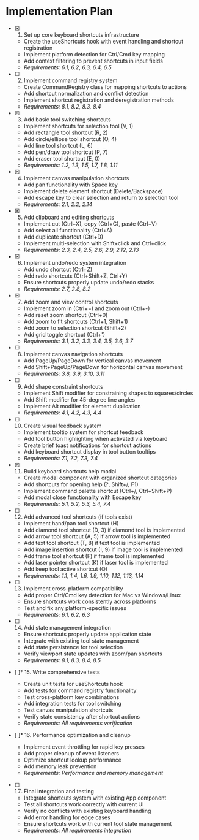 # Implementation Plan

- [x] 1. Set up core keyboard shortcuts infrastructure
  - Create the useShortcuts hook with event handling and shortcut registration
  - Implement platform detection for Ctrl/Cmd key mapping
  - Add context filtering to prevent shortcuts in input fields
  - _Requirements: 6.1, 6.2, 6.3, 6.4, 6.5_

- [ ] 2. Implement command registry system
  - Create CommandRegistry class for mapping shortcuts to actions
  - Add shortcut normalization and conflict detection
  - Implement shortcut registration and deregistration methods
  - _Requirements: 8.1, 8.2, 8.3, 8.4_

- [x] 3. Add basic tool switching shortcuts
  - Implement shortcuts for selection tool (V, 1)
  - Add rectangle tool shortcut (R, 2)
  - Add circle/ellipse tool shortcut (O, 4)
  - Add line tool shortcut (L, 6)
  - Add pen/draw tool shortcut (P, 7)
  - Add eraser tool shortcut (E, 0)
  - _Requirements: 1.2, 1.3, 1.5, 1.7, 1.8, 1.11_

- [x] 4. Implement canvas manipulation shortcuts
  - Add pan functionality with Space key
  - Implement delete element shortcut (Delete/Backspace)
  - Add escape key to clear selection and return to selection tool
  - _Requirements: 2.1, 2.2, 2.14_

- [x] 5. Add clipboard and editing shortcuts
  - Implement cut (Ctrl+X), copy (Ctrl+C), paste (Ctrl+V)
  - Add select all functionality (Ctrl+A)
  - Add duplicate shortcut (Ctrl+D)
  - Implement multi-selection with Shift+click and Ctrl+click
  - _Requirements: 2.3, 2.4, 2.5, 2.6, 2.9, 2.12, 2.13_

- [x] 6. Implement undo/redo system integration
  - Add undo shortcut (Ctrl+Z)
  - Add redo shortcuts (Ctrl+Shift+Z, Ctrl+Y)
  - Ensure shortcuts properly update undo/redo stacks
  - _Requirements: 2.7, 2.8, 8.2_

- [x] 7. Add zoom and view control shortcuts
  - Implement zoom in (Ctrl+=) and zoom out (Ctrl+-)
  - Add reset zoom shortcut (Ctrl+0)
  - Add zoom to fit shortcuts (Ctrl+1, Shift+1)
  - Add zoom to selection shortcut (Shift+2)
  - Add grid toggle shortcut (Ctrl+')
  - _Requirements: 3.1, 3.2, 3.3, 3.4, 3.5, 3.6, 3.7_

- [ ] 8. Implement canvas navigation shortcuts
  - Add PageUp/PageDown for vertical canvas movement
  - Add Shift+PageUp/PageDown for horizontal canvas movement
  - _Requirements: 3.8, 3.9, 3.10, 3.11_

- [ ] 9. Add shape constraint shortcuts
  - Implement Shift modifier for constraining shapes to squares/circles
  - Add Shift modifier for 45-degree line angles
  - Implement Alt modifier for element duplication
  - _Requirements: 4.1, 4.2, 4.3, 4.4_

- [ ] 10. Create visual feedback system
  - Implement tooltip system for shortcut feedback
  - Add tool button highlighting when activated via keyboard
  - Create brief toast notifications for shortcut actions
  - Add keyboard shortcut display in tool button tooltips
  - _Requirements: 7.1, 7.2, 7.3, 7.4_

- [x] 11. Build keyboard shortcuts help modal
  - Create modal component with organized shortcut categories
  - Add shortcuts for opening help (?, Shift+/, F1)
  - Implement command palette shortcut (Ctrl+/, Ctrl+Shift+P)
  - Add modal close functionality with Escape key
  - _Requirements: 5.1, 5.2, 5.3, 5.4, 7.4_

- [ ] 12. Add advanced tool shortcuts (if tools exist)
  - Implement hand/pan tool shortcut (H)
  - Add diamond tool shortcut (D, 3) if diamond tool is implemented
  - Add arrow tool shortcut (A, 5) if arrow tool is implemented
  - Add text tool shortcut (T, 8) if text tool is implemented
  - Add image insertion shortcut (I, 9) if image tool is implemented
  - Add frame tool shortcut (F) if frame tool is implemented
  - Add laser pointer shortcut (K) if laser tool is implemented
  - Add keep tool active shortcut (Q)
  - _Requirements: 1.1, 1.4, 1.6, 1.9, 1.10, 1.12, 1.13, 1.14_

- [ ] 13. Implement cross-platform compatibility
  - Add proper Ctrl/Cmd key detection for Mac vs Windows/Linux
  - Ensure shortcuts work consistently across platforms
  - Test and fix any platform-specific issues
  - _Requirements: 6.1, 6.2, 6.3_

- [ ] 14. Add state management integration
  - Ensure shortcuts properly update application state
  - Integrate with existing tool state management
  - Add state persistence for tool selection
  - Verify viewport state updates with zoom/pan shortcuts
  - _Requirements: 8.1, 8.3, 8.4, 8.5_

- [ ]* 15. Write comprehensive tests
  - Create unit tests for useShortcuts hook
  - Add tests for command registry functionality
  - Test cross-platform key combinations
  - Add integration tests for tool switching
  - Test canvas manipulation shortcuts
  - Verify state consistency after shortcut actions
  - _Requirements: All requirements verification_

- [ ]* 16. Performance optimization and cleanup
  - Implement event throttling for rapid key presses
  - Add proper cleanup of event listeners
  - Optimize shortcut lookup performance
  - Add memory leak prevention
  - _Requirements: Performance and memory management_

- [ ] 17. Final integration and testing
  - Integrate shortcuts system with existing App component
  - Test all shortcuts work correctly with current UI
  - Verify no conflicts with existing keyboard handling
  - Add error handling for edge cases
  - Ensure shortcuts work with current tool state management
  - _Requirements: All requirements integration_